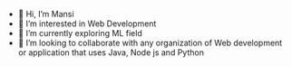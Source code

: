 - 👋 Hi, I’m Mansi
- 👀 I’m interested in Web Development
- 🌱 I’m currently exploring ML field
- 💞️ I’m looking to collaborate with any organization of Web development or application that uses Java, Node js and Python


<!---
maansiii/maansiii is a ✨ special ✨ repository because its `README.md` (this file) appears on your GitHub profile.
You can click the Preview link to take a look at your changes.
--->
